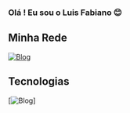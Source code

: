 ### Olá ! Eu sou o Luis Fabiano 😊

## Minha Rede

[![Blog](https://img.shields.io/badge/LinkedIn-0077B5?style=for-the-badge&logo=linkedin&logoColor=white)](https://www.linkedin.com/in/luis-fabiano-junior-927610251/)

## Tecnologias

[![Blog](https://img.shields.io/badge/JavaScript-F7DF1E?style=for-the-badge&logo=javascript&logoColor=black)]
